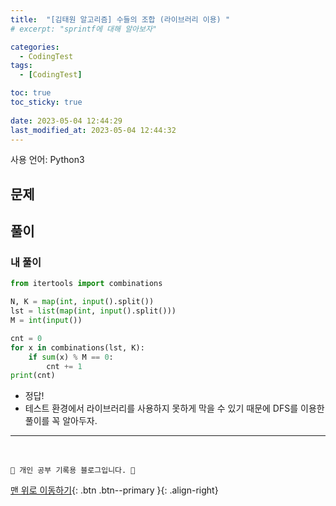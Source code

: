 ```yaml
---
title:  "[김태원 알고리즘] 수들의 조합 (라이브러리 이용) "
# excerpt: "sprintf에 대해 알아보자"

categories:
  - CodingTest
tags:
  - [CodingTest]

toc: true
toc_sticky: true
 
date: 2023-05-04 12:44:29
last_modified_at: 2023-05-04 12:44:32
---
```


사용 언어: Python3

## 문제

## 풀이
### 내 풀이
```py
from itertools import combinations

N, K = map(int, input().split())
lst = list(map(int, input().split()))
M = int(input())

cnt = 0
for x in combinations(lst, K):
    if sum(x) % M == 0:
        cnt += 1
print(cnt)
```
- 정답!
- 테스트 환경에서 라이브러리를 사용하지 못하게 막을 수 있기 때문에 DFS를 이용한 풀이를 꼭 알아두자.



***
<br>


    💛 개인 공부 기록용 블로그입니다. 👻

[맨 위로 이동하기](#){: .btn .btn--primary }{: .align-right}